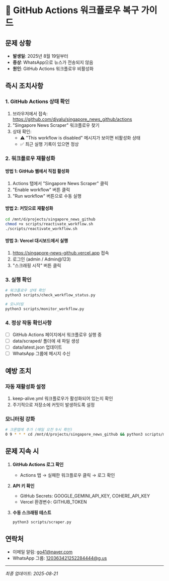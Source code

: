# 🚨 GitHub Actions 워크플로우 복구 가이드

## 문제 상황
- **발생일**: 2025년 8월 19일부터
- **증상**: WhatsApp으로 뉴스가 전송되지 않음
- **원인**: GitHub Actions 워크플로우 비활성화

## 즉시 조치사항

### 1. GitHub Actions 상태 확인
1. 브라우저에서 접속: https://github.com/djyalu/singapore_news_github/actions
2. "Singapore News Scraper" 워크플로우 찾기
3. 상태 확인:
   - ⚠️ "This workflow is disabled" 메시지가 보이면 비활성화 상태
   - ✅ 최근 실행 기록이 있으면 정상

### 2. 워크플로우 재활성화

#### 방법 1: GitHub 웹에서 직접 활성화
1. Actions 탭에서 "Singapore News Scraper" 클릭
2. "Enable workflow" 버튼 클릭
3. "Run workflow" 버튼으로 수동 실행

#### 방법 2: 커밋으로 재활성화
```bash
cd /mnt/d/projects/singapore_news_github
chmod +x scripts/reactivate_workflow.sh
./scripts/reactivate_workflow.sh
```

#### 방법 3: Vercel 대시보드에서 실행
1. https://singapore-news-github.vercel.app 접속
2. 로그인 (admin / Admin@123)
3. "스크래핑 시작" 버튼 클릭

### 3. 실행 확인
```bash
# 워크플로우 상태 확인
python3 scripts/check_workflow_status.py

# 모니터링
python3 scripts/monitor_workflow.py
```

### 4. 정상 작동 확인사항
- [ ] GitHub Actions 페이지에서 워크플로우 실행 중
- [ ] data/scraped/ 폴더에 새 파일 생성
- [ ] data/latest.json 업데이트
- [ ] WhatsApp 그룹에 메시지 수신

## 예방 조치

### 자동 재활성화 설정
1. keep-alive.yml 워크플로우가 활성화되어 있는지 확인
2. 주기적으로 저장소에 커밋이 발생하도록 설정

### 모니터링 강화
```bash
# 크론탭에 추가 (매일 오전 9시 확인)
0 9 * * * cd /mnt/d/projects/singapore_news_github && python3 scripts/monitor_workflow.py
```

## 문제 지속 시

1. **GitHub Actions 로그 확인**
   - Actions 탭 → 실패한 워크플로우 클릭 → 로그 확인

2. **API 키 확인**
   - GitHub Secrets: GOOGLE_GEMINI_API_KEY, COHERE_API_KEY
   - Vercel 환경변수: GITHUB_TOKEN

3. **수동 스크래핑 테스트**
   ```bash
   python3 scripts/scraper.py
   ```

## 연락처
- 이메일 알림: go41@naver.com
- WhatsApp 그룹: 120363421252284444@g.us

---
*최종 업데이트: 2025-08-21*